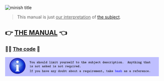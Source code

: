 <picture>
  <source media="(prefers-color-scheme: dark)" srcset="https://github.com/Liam-McHara/minishell-manual/blob/main/assets/minish_title_dark.png?raw=true">
  <source media="(prefers-color-scheme: light)" srcset="https://github.com/Liam-McHara/minishell-manual/blob/main/assets/minish_title_light.png?raw=true">
  <img alt="minish title" src="https://github.com/Liam-McHara/minishell-manual/blob/main/assets/minish_title_dark.png?raw=true">
</picture>
 
> This manual is just <ins>our interpretation</ins> of [the subject](https://cdn.intra.42.fr/pdf/pdf/114775/en.subject.pdf). 

## 👉 [THE MANUAL](manual.md) 👈

### 🧑‍💻 [The code](https://github.com/LAG-jara/minishell) 👀

![disclaimer](assets/disclaimer.png)

